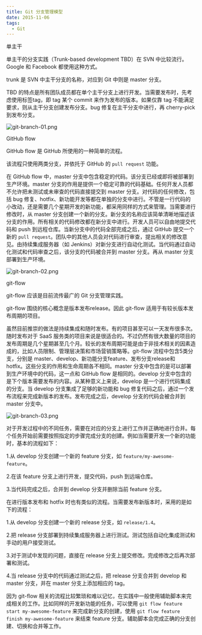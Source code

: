 ```yaml
---
title: Git 分支管理模型
date: 2015-11-06
tags: 
  - Git
---
```


单主干

单主干的分支实践（Trunk-based development TBD）在 SVN 中比较流行。Google 和 Facebook 都使用这种方式。

trunk 是 SVN 中主干分支的名称，对应到 Git 中则是 master 分支。

TBD 的特点是所有团队成员都在单个主干分支上进行开发。当需要发布时，先考虑使用标签tag，即 tag 某个 commit 来作为发布的版本。如果仅靠 tag 不能满足要求，则从主干分支创建发布分支。bug 修复在主干分支中进行，再 cherry-pick 到发布分支。

![git-branch-01.png][1]

<!--more-->

GitHub flow

GitHub flow 是 GitHub 所使用的一种简单的流程。

该流程只使用两类分支，并依托于 GitHub 的 `pull request` 功能。

在 GitHub flow 中，master 分支中包含稳定的代码。该分支已经或即将被部署到生产环境。master 分支的作用是提供一个稳定可靠的代码基础。任何开发人员都不允许把未测试或未审查的代码直接提交到 master 分支。对代码的任何修改，包括 bug 修复、hotfix、新功能开发等都在单独的分支中进行。不管是一行代码的小改动，还是需要几个星期开发的新功能，都采用同样的方式来管理。当需要进行修改时，从 master 分支创建一个新的分支。新分支的名称应该简单清晰地描述该分支的作用。所有相关的代码修改都在新分支中进行。开发人员可以自由地提交代码和 push 到远程仓库。当新分支中的代码全部完成之后，通过 GitHub 提交一个新的 `pull request`。团队中的其他人员会对代码进行审查，提出相关的修改意见。由持续集成服务器（如 Jenkins）对新分支进行自动化测试。当代码通过自动化测试和代码审查之后，该分支的代码被合并到 master 分支。再从 master 分支部署到生产环境。

![git-branch-02.png][2]

git-flow

git-flow 应该是目前流传最广的 Git 分支管理实践。

git-flow 围绕的核心概念是版本发布release。因此 git-flow 适用于有较长版本发布周期的项目。

虽然目前推崇的做法是持续集成和随时发布。有的项目甚至可以一天发布很多次。随时发布对于 SaaS 服务类的项目来说是很适合的。不过仍然有很大数量的项目的发布周期是几个星期甚至几个月。较长的发布周期可能是由于非技术相关的因素造成的，比如人员限制、管理层决策和市场营销策略等。git-flow 流程中包含5类分支，分别是 master、develop、新功能分支feature、发布分支release和 hotfix。这些分支的作用和生命周期各不相同。master 分支中包含的是可以部署到生产环境中的代码，这一点和 GitHub flow 是相同的。develop 分支中包含的是下个版本需要发布的内容。从某种意义上来说，develop 是一个进行代码集成的分支。当 develop 分支集成了足够的新功能和 bug 修复代码之后，通过一个发布流程来完成新版本的发布。发布完成之后，develop 分支的代码会被合并到 master 分支中。

![git-branch-03.png][3]

对于开发过程中的不同任务，需要在对应的分支上进行工作并正确地进行合并。每个任务开始前需要按照指定的步骤完成分支的创建。例如当需要开发一个新的功能时，基本的流程如下：

1.从 develop 分支创建一个新的 feature 分支，如 `feature/my-awesome-feature`。

2.在该 feature 分支上进行开发，提交代码，push 到远端仓库。

3.当代码完成之后，合并到 develop 分支并删除当前 feature 分支。

在进行版本发布和 hotfix 时也有类似的流程。当需要发布新版本时，采用的是如下的流程：

1.从 develop 分支创建一个新的 release 分支，如 `release/1.4`。

2.把 release 分支部署到持续集成服务器上进行测试。测试包括自动化集成测试和手动的用户接受测试。

3.对于测试中发现的问题，直接在 release 分支上提交修改。完成修改之后再次部署和测试。

4.当 release 分支中的代码通过测试之后，把 release 分支合并到 develop 和 master 分支，并在 master 分支上添加相应的 tag。

因为 git-flow 相关的流程比较繁琐和难以记忆，在实践中一般使用辅助脚本来完成相关的工作。比如同样的开发新功能的任务，可以使用 `git flow feature start my-awesome-feature` 来完成新分支的创建，使用 `git flow feature finish my-awesome-feature` 来结束 feature 分支。辅助脚本会完成正确的分支创建、切换和合并等工作。

  [1]: http://70data.net/usr/uploads/2018/02/2569065664.png
  [2]: http://70data.net/usr/uploads/2018/02/2680878227.png
  [3]: http://70data.net/usr/uploads/2018/02/1354777185.png
